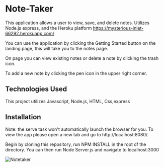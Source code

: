 # Note-Taker
This application allows a user to view, save, and delete notes. Utilizes Node.js express, and the Heroku platform
https://mysterious-inlet-66292.herokuapp.com/


You can use the application by clicking the Getting Started button on the landing page, this will take you to the notes page.

On page you can view existing notes or delete a note by clicking the trash icon.

To add a new note by clicking the pen icon in the upper right corner.


## Technologies Used 
This project utilizes Javascript, Node.js, HTML, Css,express 

## Installation 
 

Note: the serve task won't automatically launch the browser for you. To view the app please open a new tab and go to http://localhost:8080/.

Begin by cloning this repository, run NPM INSTALL in the root of the directory. You can then run Node Server.js and navigate to localhost:3000

![Notetaker](https://user-images.githubusercontent.com/56213571/78422593-5da6b100-762e-11ea-8992-0f11ec3e2d1d.png)
